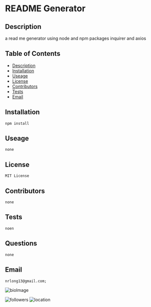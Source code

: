 # README Generator

## Description

a read me generator using node and npm packages inquirer and axios


## Table of Contents

* [Description](#Description)
* [Installation](#Installation)
* [Useage](#Useage)
* [License](#License)
* [Contributors](#Contributors)
* [Tests](#Tests)
* [Email](#Email)

## Installation

    npm install

## Useage

    none

## License

    MIT License

## Contributors

    none

## Tests

    noen

## Questions

    none

## Email

    nrlong13@gmail.com;

![bioImage](https://avatars2.githubusercontent.com/u/59449041?v=4&s=200)


![followers](https://img.shields.io/badge/Followers-10-brightgreen)
![location](https://img.shields.io/badge/Location-Maryland-blue)
